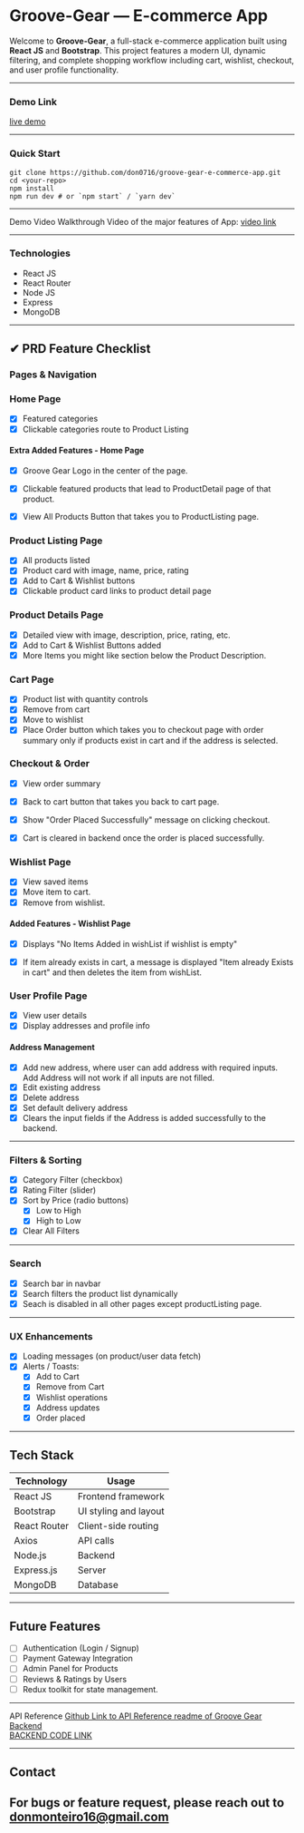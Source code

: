 # Groove-Gear — E-commerce App

Welcome to **Groove-Gear**, a full-stack e-commerce application built using **React JS** and **Bootstrap**. This project features a modern UI, dynamic filtering, and complete shopping workflow including cart, wishlist, checkout, and user profile functionality.

---
### Demo Link
[live demo](https://groove-gear-e-commerce-app-frontend.vercel.app/)

---
### Quick Start
```
git clone https://github.com/don0716/groove-gear-e-commerce-app.git
cd <your-repo>
npm install
npm run dev # or `npm start` / `yarn dev`
```
---
Demo Video
Walkthrough Video of the major features of App: [video link](https://www.loom.com/share/65b4d223c5bc4a46b2c94d5ff66a7341?sid=5ddee208-50c2-4e51-b788-f770a2e92086)

---

### Technologies
- React JS
- React Router
- Node JS
- Express
- MongoDB

---

## ✔ PRD Feature Checklist

###  Pages & Navigation
### Home Page
  - [x] Featured categories
  - [x] Clickable categories route to Product Listing
   #### Extra Added Features - Home Page
  - [x] Groove Gear Logo in the center of the page.
  - [x] Clickable featured products that lead to ProductDetail page of that product.
  - [x] View All Products Button that takes you to ProductListing page.


### Product Listing Page
  - [x] All products listed
  - [x] Product card with image, name, price, rating
  - [x] Add to Cart & Wishlist buttons
  - [x] Clickable product card links to product detail page

### Product Details Page
  - [x] Detailed view with image, description, price, rating, etc.
  - [x] Add to Cart & Wishlist Buttons added
  - [x] More Items you might like section below the Product Description.
        
### Cart Page
  - [x] Product list with quantity controls
  - [x] Remove from cart
  - [x] Move to wishlist
  - [x] Place Order button which takes you to checkout page with order summary only if products exist in cart and if the address is selected.

### Checkout & Order
- [x] View order summary
- [x] Back to cart button that takes you back to cart page.
- [x] Show "Order Placed Successfully" message on clicking checkout.
- [x] Cart is cleared in backend once the order is placed successfully.


### Wishlist Page
  - [x] View saved items
  - [x] Move item to cart.
  - [x] Remove from wishlist.

  #### Added Features - Wishlist Page
  - [x] Displays "No Items Added in wishList if wishlist is empty"
  - [x] If item already exists in cart, a message is displayed "Item already Exists in cart" and then deletes the item from wishList.

  
### User Profile Page
  - [x] View user details
  - [x] Display addresses and profile info

#### Address Management
- [x] Add new address, where user can add address with required inputs. Add Address will not work if all inputs are not filled.
- [x] Edit existing address
- [x] Delete address
- [x] Set default delivery address
- [x] Clears the input fields if the Address is added successfully to the backend.

---

###  Filters & Sorting
- [x] Category Filter (checkbox)
- [x] Rating Filter (slider)
- [x] Sort by Price (radio buttons)
  - [x] Low to High
  - [x] High to Low
- [x] Clear All Filters

---

###  Search
- [x] Search bar in navbar
- [x] Search filters the product list dynamically
- [x] Seach is disabled in all other pages except productListing page.

---

###  UX Enhancements
- [x] Loading messages (on product/user data fetch)
- [x] Alerts / Toasts:
  - [x] Add to Cart
  - [x] Remove from Cart
  - [x] Wishlist operations
  - [x] Address updates
  - [x] Order placed

---

##  Tech Stack

| Technology     | Usage                     |
|----------------|---------------------------|
| React JS       | Frontend framework        |
| Bootstrap      | UI styling and layout     |
| React Router   | Client-side routing       |
| Axios          | API calls                 |
| Node.js        | Backend                   |
| Express.js     | Server                    |
| MongoDB        | Database                  |

---

##  Future Features

- [ ] Authentication (Login / Signup)
- [ ] Payment Gateway Integration
- [ ] Admin Panel for Products
- [ ] Reviews & Ratings by Users
- [ ] Redux toolkit for state management.

---
API Reference
[Github Link to API Reference readme of Groove Gear Backend](https://github.com/don0716/groove-gear-ecommerce-backend/tree/main#readme) <br>
[BACKEND CODE LINK](https://github.com/don0716/groove-gear-ecommerce-backend/tree/main)

---

## Contact
For bugs or feature request, please reach out to donmonteiro16@gmail.com
---


